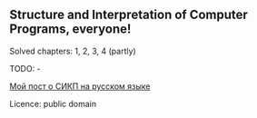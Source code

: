## Structure and Interpretation of Computer Programs, everyone!

Solved chapters: 1, 2, 3, 4 (partly)

TODO: -

[Мой пост о СИКП на русском языке](https://medium.com/@posthedgehog/%D1%8D%D1%82%D0%BE-%D0%B1%D0%B5%D0%B7%D1%83%D0%BC%D0%B8%D0%B5-%D1%8D%D1%82%D0%BE-mit-ab7b57041336)

Licence: public domain
